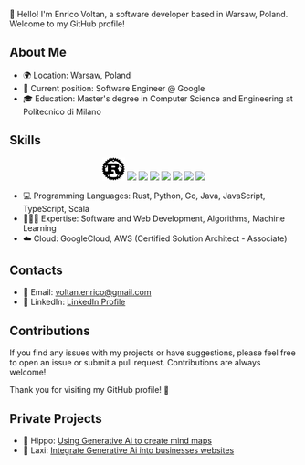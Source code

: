 👋 Hello! I'm Enrico Voltan, a software developer based in Warsaw, Poland. Welcome to my GitHub profile!

## About Me

- 🌍 Location: Warsaw, Poland
- 💼 Current position: Software Engineer @ Google
- 🎓 Education: Master's degree in Computer Science and Engineering at Politecnico di Milano

## Skills 
<div align="center"> 
  <img src="https://github.com/devicons/devicon/blob/v2.16.0/icons/rust/rust-original.svg" height="40" />
  <img src="https://cdn.jsdelivr.net/gh/devicons/devicon/icons/python/python-original.svg" height="40"/>
  <img src="https://cdn.jsdelivr.net/gh/devicons/devicon/icons/go/go-original.svg" height="40" />                  
  <img src="https://cdn.jsdelivr.net/gh/devicons/devicon/icons/java/java-original.svg" height="40"/>
  <img src="https://cdn.jsdelivr.net/gh/devicons/devicon/icons/nodejs/nodejs-original.svg" height="40" />
  <img src="https://cdn.jsdelivr.net/gh/devicons/devicon/icons/scala/scala-original.svg" height="40"/>
  <img src="https://cdn.jsdelivr.net/gh/devicons/devicon/icons/mongodb/mongodb-original.svg" height="40" />
  <img src="https://cdn.jsdelivr.net/gh/devicons/devicon/icons/matlab/matlab-original.svg" height="40"  />        
</div>  

- 💻 Programming Languages: Rust, Python, Go, Java, JavaScript, TypeScript, Scala
- 👨🏼‍💻 Expertise: Software and Web Development, Algorithms, Machine Learning
- ☁️ Cloud: GoogleCloud, AWS (Certified Solution Architect - Associate)

## Contacts

- 📧 Email: voltan.enrico@gmail.com
- 🔗 LinkedIn: [LinkedIn Profile](https://www.linkedin.com/in/enrico-voltan-08/)

## Contributions

If you find any issues with my projects or have suggestions, please feel free to open an issue or submit a pull request. Contributions are always welcome!

Thank you for visiting my GitHub profile! 🚀

## Private Projects

- 🦛 Hippo: [ Using Generative Ai to create mind maps ](https://www.hippomaps.com)
- 🤖 Laxi: [ Integrate Generative Ai into businesses websites ](https://www.laxi.ai/)
